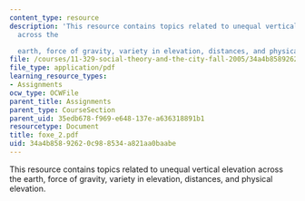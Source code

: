 ```yaml
---
content_type: resource
description: 'This resource contains topics related to unequal vertical elevation
  across the

  earth, force of gravity, variety in elevation, distances, and physical elevation.'
file: /courses/11-329-social-theory-and-the-city-fall-2005/34a4b85892620c988534a821aa0baabe_foxe_2.pdf
file_type: application/pdf
learning_resource_types:
- Assignments
ocw_type: OCWFile
parent_title: Assignments
parent_type: CourseSection
parent_uid: 35edb678-f969-e648-137e-a636318891b1
resourcetype: Document
title: foxe_2.pdf
uid: 34a4b858-9262-0c98-8534-a821aa0baabe
---
```

This resource contains topics related to unequal vertical elevation across the
earth, force of gravity, variety in elevation, distances, and physical elevation.

